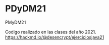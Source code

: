 # PDyDM21
PMyDM21

Codigo realizado en las clases del año 2021.
https://hackmd.io/@desencrypt/ejerciciosjava21 
